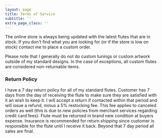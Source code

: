 ```yaml
---
layout: page
title: Terms of Service
subtitle: ''
extra_page_class: ''
---
```


The online store is always being updated with the latest flutes that are in stock. If you don't find what you are looking for (or if the store is low on stock) contact me to place a custom order.

Please note that I generally do not do custom tunings or custom artwork outside of my standard designs. In the case of exceptions, all custom flutes are considered non-returnable items.

### Return Policy

I have a 7 day return policy for all of my standard flutes. Customer has 7 days from the day of receiving the flute to make sure they are satisfied with it an wish to keep it. I will accept a return if contacted within that period and will issue a refund, minus a 5% restocking fee.  This fee applies to canceled orders as well (this is due to new policies from merchant services regarding credit card fees).  Flute must be returned in brand new condition at buyers expense. Insurance is recommended for return shipping since customer is responsible for the flute until I receive it back. Beyond that 7 day period all sales are final.
